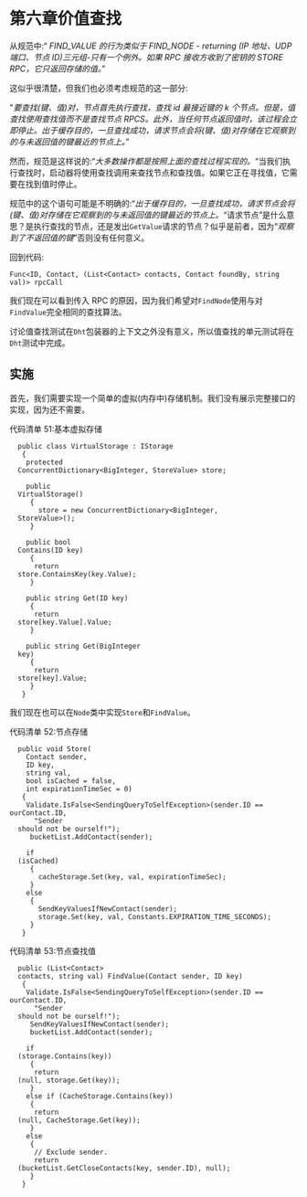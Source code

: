 # 第六章价值查找

从规范中:“ *FIND_VALUE 的行为类似于 FIND_NODE - returning (IP 地址、UDP 端口、节点 ID)三元组-只有一个例外。如果 RPC 接收方收到了密钥的 STORE RPC，它只返回存储的值。*”

这似乎很清楚，但我们也必须考虑规范的这一部分:

"*要查找(键、值)对，节点首先执行查找，查找 id 最接近键的 k 个节点。但是，值查找使用查找值而不是查找节点 RPCS。此外，当任何节点返回值时，该过程会立即停止。出于缓存目的，一旦查找成功，请求节点会将(键、值)对存储在它观察到的与未返回值的键最近的节点上。*”

然而，规范是这样说的:“*大多数操作都是按照上面的查找过程实现的。*“当我们执行查找时，启动器将使用查找调用来查找节点和查找值。如果它正在寻找值，它需要在找到值时停止。

规范中的这个语句可能是不明确的:“*出于缓存目的，一旦查找成功，请求节点会将(键、值)对存储在它观察到的与未返回值的键最近的节点上。*“请求节点”是什么意思？是执行查找的节点，还是发出`GetValue`请求的节点？似乎是前者，因为“*观察到了不返回值的键*”否则没有任何意义。

回到代码:

`Func<ID, Contact, (List<Contact> contacts, Contact foundBy, string val)> rpcCall`

我们现在可以看到传入 RPC 的原因，因为我们希望对`FindNode`使用与对`FindValue`完全相同的查找算法。

讨论值查找测试在`Dht`包装器的上下文之外没有意义，所以值查找的单元测试将在`Dht`测试中完成。

## 实施

首先，我们需要实现一个简单的虚拟(内存中)存储机制。我们没有展示完整接口的实现，因为还不需要。

代码清单 51:基本虚拟存储

```
  public class VirtualStorage : IStorage
   {
    protected
  ConcurrentDictionary<BigInteger, StoreValue> store;

    public
  VirtualStorage()
     {
       store = new ConcurrentDictionary<BigInteger,
  StoreValue>();
     }

    public bool
  Contains(ID key)
     {
      return
  store.ContainsKey(key.Value);
     }

    public string Get(ID key)
     {
      return
  store[key.Value].Value;
     }

    public string Get(BigInteger
  key)
     {
      return
  store[key].Value;
     }
   }

```

我们现在也可以在`Node`类中实现`Store`和`FindValue`。

代码清单 52:节点存储

```
  public void Store(
    Contact sender, 
    ID key, 
    string val, 
    bool isCached = false, 
    int expirationTimeSec = 0)
   {
    Validate.IsFalse<SendingQueryToSelfException>(sender.ID == ourContact.ID, 
      "Sender
  should not be ourself!");
     bucketList.AddContact(sender);

    if
  (isCached)
     {
       cacheStorage.Set(key, val, expirationTimeSec);
     }
    else
     {
       SendKeyValuesIfNewContact(sender);
       storage.Set(key, val, Constants.EXPIRATION_TIME_SECONDS);
     }
   }

```

代码清单 53:节点查找值

```
  public (List<Contact>
  contacts, string val) FindValue(Contact sender, ID key)
   {
    Validate.IsFalse<SendingQueryToSelfException>(sender.ID == ourContact.ID, 
      "Sender
  should not be ourself!");
     SendKeyValuesIfNewContact(sender);
     bucketList.AddContact(sender);

    if
  (storage.Contains(key))
     {
      return
  (null, storage.Get(key));
     }
    else if (CacheStorage.Contains(key))
     {
      return
  (null, CacheStorage.Get(key));
     }
    else
     {
      // Exclude sender.
      return
  (bucketList.GetCloseContacts(key, sender.ID), null);
     }
   }

```
